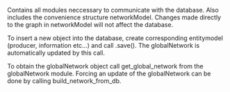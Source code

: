 Contains all modules neccessary to communicate with the database.
Also includes the convenience structure networkModel. Changes made directly to
the graph in networkModel will not affect the database.

To insert a new object into the database, create corresponding entitymodel
(producer, information etc...) and call .save(). The globalNetwork is automatically
updated by this call.

To obtain the globalNetwork object call get_global_network from the globalNetwork module.
Forcing an update of the globalNetwork can be done by calling build_network_from_db.

